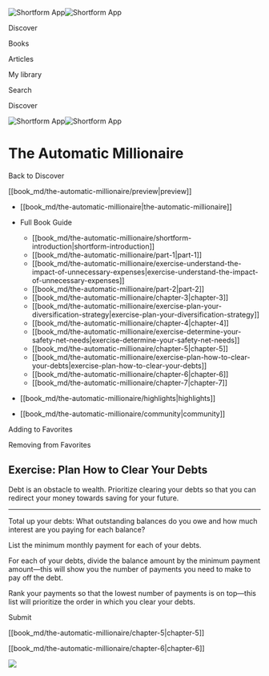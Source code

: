 ![Shortform App](/img/logo.36a2399e.svg)![Shortform App](/img/logo-dark.70c1b072.svg)

Discover

Books

Articles

My library

Search

Discover

![Shortform App](/img/logo.36a2399e.svg)![Shortform App](/img/logo-dark.70c1b072.svg)

# The Automatic Millionaire

Back to Discover

[[book_md/the-automatic-millionaire/preview|preview]]

  * [[book_md/the-automatic-millionaire|the-automatic-millionaire]]
  * Full Book Guide

    * [[book_md/the-automatic-millionaire/shortform-introduction|shortform-introduction]]
    * [[book_md/the-automatic-millionaire/part-1|part-1]]
    * [[book_md/the-automatic-millionaire/exercise-understand-the-impact-of-unnecessary-expenses|exercise-understand-the-impact-of-unnecessary-expenses]]
    * [[book_md/the-automatic-millionaire/part-2|part-2]]
    * [[book_md/the-automatic-millionaire/chapter-3|chapter-3]]
    * [[book_md/the-automatic-millionaire/exercise-plan-your-diversification-strategy|exercise-plan-your-diversification-strategy]]
    * [[book_md/the-automatic-millionaire/chapter-4|chapter-4]]
    * [[book_md/the-automatic-millionaire/exercise-determine-your-safety-net-needs|exercise-determine-your-safety-net-needs]]
    * [[book_md/the-automatic-millionaire/chapter-5|chapter-5]]
    * [[book_md/the-automatic-millionaire/exercise-plan-how-to-clear-your-debts|exercise-plan-how-to-clear-your-debts]]
    * [[book_md/the-automatic-millionaire/chapter-6|chapter-6]]
    * [[book_md/the-automatic-millionaire/chapter-7|chapter-7]]
  * [[book_md/the-automatic-millionaire/highlights|highlights]]
  * [[book_md/the-automatic-millionaire/community|community]]



Adding to Favorites 

Removing from Favorites 

## Exercise: Plan How to Clear Your Debts

Debt is an obstacle to wealth. Prioritize clearing your debts so that you can redirect your money towards saving for your future.

* * *

Total up your debts: What outstanding balances do you owe and how much interest are you paying for each balance?

List the minimum monthly payment for each of your debts.

For each of your debts, divide the balance amount by the minimum payment amount—this will show you the number of payments you need to make to pay off the debt.

Rank your payments so that the lowest number of payments is on top—this list will prioritize the order in which you clear your debts.

Submit 

[[book_md/the-automatic-millionaire/chapter-5|chapter-5]]

[[book_md/the-automatic-millionaire/chapter-6|chapter-6]]

![](https://bat.bing.com/action/0?ti=56018282&Ver=2&mid=d8e3bcb0-3835-410a-9e9b-c41ef19801e7&sid=1711133063fa11eebdec89a8b8ae3bbc&vid=171147a063fa11eea7440fcfeb230d96&vids=0&msclkid=N&pi=0&lg=en-US&sw=800&sh=600&sc=24&nwd=1&tl=Shortform%20%7C%20Book&p=https%3A%2F%2Fwww.shortform.com%2Fapp%2Fbook%2Fthe-automatic-millionaire%2Fexercise-plan-how-to-clear-your-debts&r=&lt=332&evt=pageLoad&sv=1&rn=601270)

